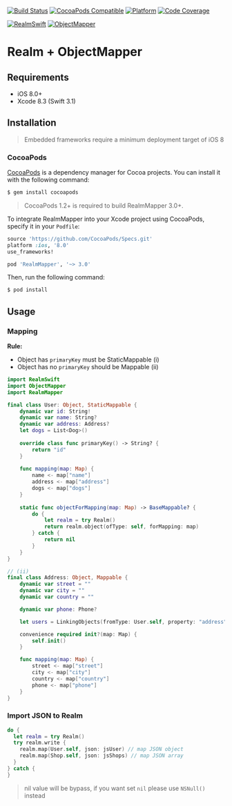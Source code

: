 [![Build Status](https://travis-ci.org/tsrnd/realm-mapper-ios.svg?branch=master)](https://travis-ci.org/tsrnd/realm-mapper-ios)
[![CocoaPods Compatible](https://img.shields.io/cocoapods/v/RealmMapper.svg)](https://img.shields.io/cocoapods/v/RealmMapper.svg)
[![Platform](https://img.shields.io/cocoapods/p/RealmMapper.svg?style=flat)](http://cocoadocs.org/docsets/RealmMapper)
[![Code Coverage](http://codecov.io/github/tsrnd/realm-mapper-ios/coverage.svg?branch=master)](http://codecov.io/github/tsrnd/realm-mapper-ios?branch=master)

[![RealmSwift](https://img.shields.io/badge/RealmSwift-~%3E%203.0-brightgreen.svg)](https://img.shields.io/badge/RealmSwift-~%3E%203.0-brightgreen.svg)
[![ObjectMapper](https://img.shields.io/badge/ObjectMapper-~%3E%202.2-brightgreen.svg)](https://img.shields.io/badge/ObjectMapper-~%3E%202.2-brightgreen.svg)

Realm + ObjectMapper
====================

## Requirements

 - iOS 8.0+
 - Xcode 8.3 (Swift 3.1)

## Installation

 > Embedded frameworks require a minimum deployment target of iOS 8

### CocoaPods

[CocoaPods](http://cocoapods.org) is a dependency manager for Cocoa projects. You can install it with the following command:

```bash
$ gem install cocoapods
 ```

> CocoaPods 1.2+ is required to build RealmMapper 3.0+.

To integrate RealmMapper into your Xcode project using CocoaPods, specify it in your `Podfile`:

```ruby
source 'https://github.com/CocoaPods/Specs.git'
platform :ios, '8.0'
use_frameworks!

pod 'RealmMapper', '~> 3.0'
```

Then, run the following command:

```bash
$ pod install
```

## Usage

### Mapping

**Rule:**
- Object has `primaryKey` must be StaticMappable (i)
- Object has no `primaryKey` should be Mappable (ii)

```swift
import RealmSwift
import ObjectMapper
import RealmMapper

final class User: Object, StaticMappable {
    dynamic var id: String!
    dynamic var name: String?
    dynamic var address: Address?
    let dogs = List<Dog>()
    
    override class func primaryKey() -> String? {
        return "id"
    }
    
    func mapping(map: Map) {
        name <- map["name"]
        address <- map["address"]
        dogs <- map["dogs"]
    }
      
    static func objectForMapping(map: Map) -> BaseMappable? {
        do {
            let realm = try Realm()
            return realm.object(ofType: self, forMapping: map)
        } catch {
            return nil
        }
    }
}

// (ii)
final class Address: Object, Mappable {
    dynamic var street = ""
    dynamic var city = ""
    dynamic var country = ""

    dynamic var phone: Phone?

    let users = LinkingObjects(fromType: User.self, property: "address")

    convenience required init?(map: Map) {
        self.init()
    }

    func mapping(map: Map) {
        street <- map["street"]
        city <- map["city"]
        country <- map["country"]
        phone <- map["phone"]
    }
}
```

### Import JSON to Realm

```swift
do {
  let realm = try Realm()
  try realm.write {
    realm.map(User.self, json: jsUser) // map JSON object
    realm.map(Shop.self, json: jsShops) // map JSON array
  }
} catch {
}

```

> nil value will be bypass, if you want set `nil` please use `NSNull()` instead
